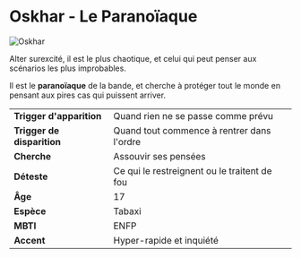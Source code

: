 # Oskhar - Le Paranoïaque
![Oskhar](../.../_images/LeParanoiaque.png)

Alter surexcité, il est le plus chaotique, et celui qui peut penser aux scénarios les plus improbables.

Il est le **paranoïaque** de la bande, et cherche à protéger tout le monde en pensant aux pires cas qui puissent arriver.

| | |
| - | - |
| **Trigger d'apparition** | Quand rien ne se passe comme prévu |
| **Trigger de disparition** | Quand tout commence à rentrer dans l'ordre |
| **Cherche** | Assouvir ses pensées |
| **Déteste** | Ce qui le restreignent ou le traitent de fou |
| **Âge** | 17 |
| **Espèce** | Tabaxi |
| **MBTI** | ENFP |
| **Accent** | Hyper-rapide et inquiété |